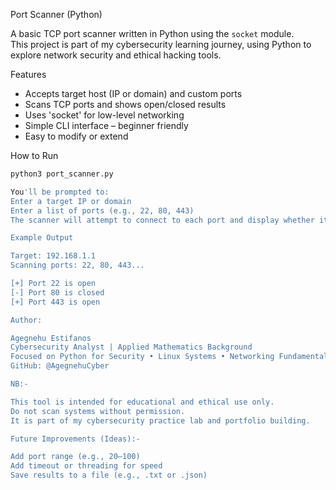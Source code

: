  Port Scanner (Python)

A basic TCP port scanner written in Python using the `socket` module.  
This project is part of my cybersecurity learning journey, using Python to explore network security and ethical hacking tools.

Features

- Accepts target host (IP or domain) and custom ports
- Scans TCP ports and shows open/closed results
- Uses 'socket' for low-level networking
- Simple CLI interface – beginner friendly
- Easy to modify or extend

How to Run

```bash
python3 port_scanner.py

You'll be prompted to:
Enter a target IP or domain 
Enter a list of ports (e.g., 22, 80, 443)
The scanner will attempt to connect to each port and display whether it is open or closed.

Example Output

Target: 192.168.1.1
Scanning ports: 22, 80, 443...

[+] Port 22 is open
[-] Port 80 is closed
[+] Port 443 is open

Author:

Agegnehu Estifanos
Cybersecurity Analyst | Applied Mathematics Background
Focused on Python for Security • Linux Systems • Networking Fundamentals
GitHub: @AgegnehuCyber

NB:-

This tool is intended for educational and ethical use only.
Do not scan systems without permission.
It is part of my cybersecurity practice lab and portfolio building.

Future Improvements (Ideas):-

Add port range (e.g., 20–100)
Add timeout or threading for speed
Save results to a file (e.g., .txt or .json)
